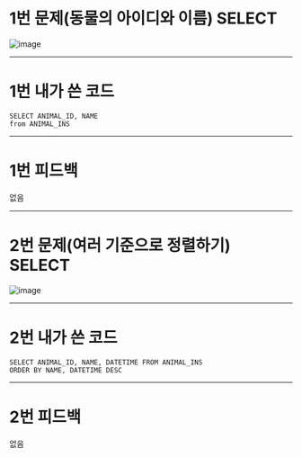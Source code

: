 # 1번 문제(동물의 아이디와 이름) SELECT
![image](https://user-images.githubusercontent.com/97568475/191288524-fb843b93-e62d-4a57-82cb-0a702b219c3d.png)

-------------------------------------------------------------------------------
# 1번 내가 쓴 코드

```
SELECT ANIMAL_ID, NAME
from ANIMAL_INS
```
-------------------------------------------------------------------------------
# 1번 피드백

없음

-------------------------------------------------------------------------------
# 2번 문제(여러 기준으로 정렬하기) SELECT
![image](https://user-images.githubusercontent.com/97568475/191288394-5ef9f4da-740e-475f-bab1-cd666a49b500.png)

-------------------------------------------------------------------------------
# 2번 내가 쓴 코드

``` 
SELECT ANIMAL_ID, NAME, DATETIME FROM ANIMAL_INS
ORDER BY NAME, DATETIME DESC
```

-------------------------------------------------------------------------------
# 2번 피드백

없음
